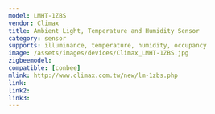 ```yaml
---
model: LMHT-1ZBS
vendor: Climax
title: Ambient Light, Temperature and Humidity Sensor 
category: sensor
supports: illuminance, temperature, humidity, occupancy
image: /assets/images/devices/Climax_LMHT-1ZBS.jpg
zigbeemodel: 
compatible: [conbee]
mlink: http://www.climax.com.tw/new/lm-1zbs.php
link: 
link2: 
link3: 
---
```



